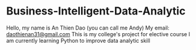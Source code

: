 # Business-Intelligent-Data-Analytic
Hello, my name is An Thien Dao (you can call me Andy)
My email: daothienan31@gmail.com
This is my college's project for elective course
I am currently learning Python to improve data analytic skill
